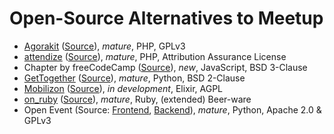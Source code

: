 # Open-Source Alternatives to Meetup

- [Agorakit](https://agorakit.org/) ([Source](https://github.com/philippejadin/agorakit)), *mature*, PHP, GPLv3
- [attendize](https://www.attendize.com/) ([Source](https://github.com/Attendize/Attendize)), *mature*, PHP, Attribution Assurance License
- Chapter by freeCodeCamp ([Source](https://github.com/freeCodeCamp/chapter)), *new*, JavaScript, BSD 3-Clause
- [GetTogether](https://gettogether.community/) ([Source](https://github.com/GetTogetherComm/GetTogether)), *mature*, Python, BSD 2-Clause
- [Mobilizon](https://joinmobilizon.org/en/) ([Source](https://framagit.org/framasoft/mobilizon/)), *in development*, Elixir, AGPL
- [on_ruby](https://www.onruby.eu/) ([Source](https://github.com/phoet/on_ruby)), *mature*, Ruby, (extended) Beer-ware
- Open Event (Source: [Frontend](https://github.com/fossasia/open-event-frontend), [Backend](https://github.com/fossasia/open-event-server)), *mature*, Python, Apache 2.0 & GPLv3
